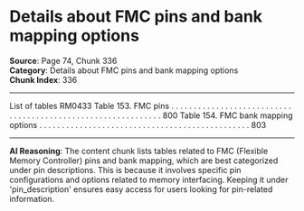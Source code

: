 # Details about FMC pins and bank mapping options

**Source**: Page 74, Chunk 336  
**Category**: Details about FMC pins and bank mapping options  
**Chunk Index**: 336

---

List of tables RM0433
Table 153. FMC pins . . . . . . . . . . . . . . . . . . . . . . . . . . . . . . . . . . . . . . . . . . . . . . . . . . . . . . . . . . . . . 800
Table 154. FMC bank mapping options . . . . . . . . . . . . . . . . . . . . . . . . . . . . . . . . . . . . . . . . . . . . . . . 803

---

**AI Reasoning**: The content chunk lists tables related to FMC (Flexible Memory Controller) pins and bank mapping, which are best categorized under pin descriptions. This is because it involves specific pin configurations and options related to memory interfacing. Keeping it under 'pin_description' ensures easy access for users looking for pin-related information.
